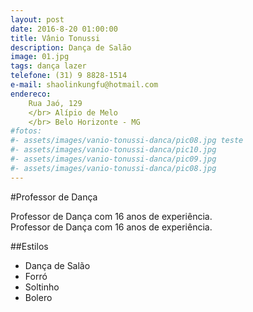 ```yaml
---
layout: post
date: 2016-8-20 01:00:00
title: Vânio Tonussi
description: Dança de Salão
image: 01.jpg
tags: dança lazer
telefone: (31) 9 8828-1514
e-mail: shaolinkungfu@hotmail.com
endereco: 
    Rua Jaó, 129
    </br> Alípio de Melo
    </br> Belo Horizonte - MG
#fotos:
#- assets/images/vanio-tonussi-danca/pic08.jpg teste
#- assets/images/vanio-tonussi-danca/pic10.jpg
#- assets/images/vanio-tonussi-danca/pic09.jpg
#- assets/images/vanio-tonussi-danca/pic08.jpg
---
```

#Professor de Dança

Professor de Dança com 16 anos de experiência.  
Professor de Dança com 16 anos de experiência.

##Estilos 
* Dança de Salão
* Forró
* Soltinho
* Bolero




